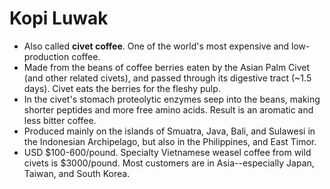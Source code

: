 Kopi Luwak
==========

* Also called **civet coffee**. One of the world's most expensive and low-production coffee.
* Made from the beans of coffee berries eaten by the Asian Palm Civet (and other related civets), and passed through its digestive tract (~1.5 days). Civet eats the berries for the fleshy pulp.
* In the civet's stomach proteolytic enzymes seep into the beans, making shorter peptides and more free amino acids. Result is an aromatic and less bitter coffee.
* Produced mainly on the islands of Smuatra, Java, Bali, and Sulawesi in the Indonesian Archipelago, but also in the Philippines, and East Timor.
* USD $100-600/pound. Specialty Vietnamese weasel coffee from wild civets is $3000/pound. Most customers are in Asia--especially Japan, Taiwan, and South Korea.

